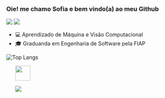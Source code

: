 ### Oie! me chamo Sofia e bem vindo(a) ao meu Github
<div>
          <a href = "mailto:sofiawko@gmail.com"><img src="https://img.shields.io/badge/-Instagram-E4405F?style=flat&logo=instagram&logoColor=white" target="_blank"></a>
          <a href="https://www.linkedin.com/in/sofia-sawczenko" target="_blank"><img src="https://img.shields.io/badge/-LinkedIn-%230077B5?style=for-the-badge&logo=linkedin&logoColor=white" target="_blank"></a>   
</div>

<ul>
          <li>💻 Aprendizado de Máquina e Visão Computacional</li>
          <li>🎓 Graduanda em Engenharia de Software pela FIAP</li>
</ul>

![Top Langs](https://github-readme-stats.vercel.app/api/top-langs/?username=sofiasawczenko&layout=compact)

<ul>
          <p><img src="https://cdn.jsdelivr.net/gh/devicons/devicon/icons/python/python-original.svg" width="40" height="40"/></p>
          <img src="https://cdn.jsdelivr.net/gh/devicons/devicon/icons/jupyter/jupyter-plain-wordmark.svg" />

</ul>        


